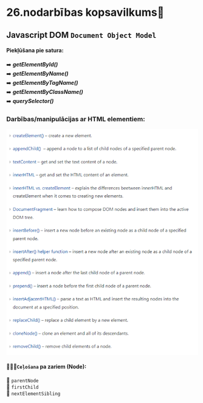 # 26.nodarbības kopsavilkums:pushpin:

## Javascript DOM `Document Object Model`

#### Piekļūšana pie satura:  
:arrow_right: **_getElementById()_**  
:arrow_right: **_getElementByName()_**  
:arrow_right: **_getElementByTagName()_**  
:arrow_right: **_getElementByClassName()_**  
:arrow_right: **_querySelector()_**  


### Darbības/manipulācijas ar HTML elementiem:  

![Snipping no Javascript tutorial](https://github.com/zazturbo/Mans_JS/blob/a87a0d200d5e9d118620ca4d3ff146a0e2e6ee5d/images/DOM%20manipulating%20elements.png)  

 #### 👨‍👧‍👦`Ceļošana` pa zariem (Node):  
🌳 `parentNode`  
🌳 `firstChild`  
🌳 `nextElementSibling`  
